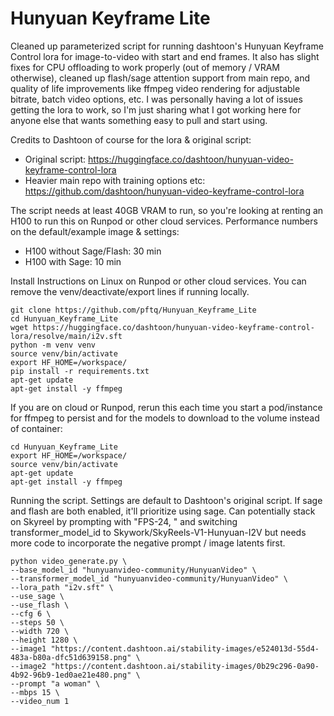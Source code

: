 # Hunyuan Keyframe Lite
Cleaned up parameterized script for running dashtoon's Hunyuan Keyframe Control lora for image-to-video with start and end frames. It also has slight fixes for CPU offloading to work properly (out of memory / VRAM otherwise), cleaned up flash/sage attention support from main repo, and quality of life improvements like ffmpeg video rendering for adjustable bitrate, batch video options, etc.  I was personally having a lot of issues getting the lora to work, so I'm just sharing what I got working here for anyone else that wants something easy to pull and start using.

Credits to Dashtoon of course for the lora & original script:
- Original script: https://huggingface.co/dashtoon/hunyuan-video-keyframe-control-lora
- Heavier main repo with training options etc: https://github.com/dashtoon/hunyuan-video-keyframe-control-lora

The script needs at least 40GB VRAM to run, so you're looking at renting an H100 to run this on Runpod or other cloud services. Performance numbers on the default/example image & settings:
- H100 without Sage/Flash: 30 min
- H100 with Sage: 10 min

Install Instructions on Linux on Runpod or other cloud services.  You can remove the venv/deactivate/export lines if running locally.
```
git clone https://github.com/pftq/Hunyuan_Keyframe_Lite
cd Hunyuan_Keyframe_Lite
wget https://huggingface.co/dashtoon/hunyuan-video-keyframe-control-lora/resolve/main/i2v.sft
python -m venv venv
source venv/bin/activate
export HF_HOME=/workspace/
pip install -r requirements.txt
apt-get update
apt-get install -y ffmpeg
```

If you are on cloud or Runpod, rerun this each time you start a pod/instance for ffmpeg to persist and for the models to download to the volume instead of container:
```
cd Hunyuan_Keyframe_Lite
export HF_HOME=/workspace/
source venv/bin/activate
apt-get update
apt-get install -y ffmpeg
```

Running the script. Settings are default to Dashtoon's original script. If sage and flash are both enabled, it'll prioritize using sage. Can potentially stack on Skyreel by prompting with "FPS-24, " and switching transformer_model_id to Skywork/SkyReels-V1-Hunyuan-I2V but needs more code to incorporate the negative prompt / image latents first.
```
python video_generate.py \
--base_model_id "hunyuanvideo-community/HunyuanVideo" \
--transformer_model_id "hunyuanvideo-community/HunyuanVideo" \
--lora_path "i2v.sft" \
--use_sage \
--use_flash \
--cfg 6 \
--steps 50 \
--width 720 \
--height 1280 \
--image1 "https://content.dashtoon.ai/stability-images/e524013d-55d4-483a-b80a-dfc51d639158.png" \
--image2 "https://content.dashtoon.ai/stability-images/0b29c296-0a90-4b92-96b9-1ed0ae21e480.png" \
--prompt "a woman" \
--mbps 15 \
--video_num 1
```
